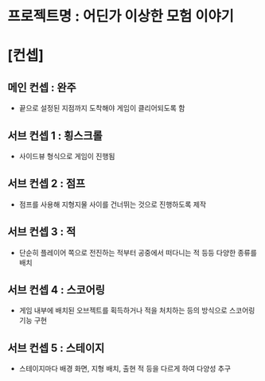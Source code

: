 # 프로젝트명 : 어딘가 이상한 모험 이야기

# [컨셉]

## 메인 컨셉 : 완주
- 끝으로 설정된 지점까지 도착해야 게임이 클리어되도록 함
## 서브 컨셉 1 : 횡스크롤
- 사이드뷰 형식으로 게임이 진행됨
## 서브 컨셉 2 : 점프
- 점프를 사용해 지형지물 사이를 건너뛰는 것으로 진행하도록 제작
## 서브 컨셉 3 : 적
- 단순히 플레이어 쪽으로 전진하는 적부터 공중에서 떠다니는 적 등등 다양한 종류를 배치
## 서브 컨셉 4 : 스코어링
- 게임 내부에 배치된 오브젝트를 획득하거나 적을 처치하는 등의 방식으로 스코어링 기능 구현
## 서브 컨셉 5 : 스테이지
- 스테이지마다 배경 화면, 지형 배치, 출현 적 등을 다르게 하여 다양성 추구
